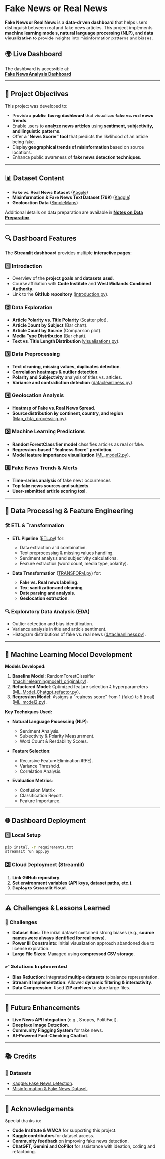 # Fake News or Real News

**Fake News or Real News** is a **data-driven dashboard** that helps users distinguish between real and fake news articles. This project implements **machine learning models, natural language processing (NLP), and data visualization** to provide insights into misinformation patterns and biases.

## 🌍 Live Dashboard

The dashboard is accessible at:  
**[Fake News Analysis Dashboard](https://YOUR_APP_NAME.herokuapp.com/)**  

---

## 📌 Project Objectives

This project was developed to:

- Provide a **public-facing dashboard** that visualizes **fake vs. real news trends**.
- Enable users to **analyze news articles** using **sentiment, subjectivity, and linguistic patterns**.
- Offer **a "News Scorer" tool** that predicts the likelihood of an article being fake.
- Display **geographical trends of misinformation** based on source locations.
- Enhance public awareness of **fake news detection techniques**.

---

## 📊 Dataset Content

- **Fake vs. Real News Dataset** ([Kaggle](https://www.kaggle.com/datasets/bhavikjikadara/fake-news-detection))
- **Misinformation & Fake News Text Dataset (79K)** ([Kaggle](https://www.kaggle.com/datasets/stevenpeutz/misinformation-fake-news-text-dataset-79k))
- **Geolocation Data** ([SimpleMaps](https://simplemaps.com/data/world-cities))

Additional details on data preparation are available in **[Notes on Data Preparation](notesondataprep.py)**.

---

## 🔍 Dashboard Features

The **Streamlit dashboard** provides multiple **interactive pages**:

### **1️⃣ Introduction**

- Overview of the **project goals** and **datasets used**.
- Course affiliation with **Code Institute** and **West Midlands Combined Authority**.
- Link to the **GitHub repository** ([introduction.py](introduction.py)).

### **2️⃣ Data Exploration**

- **Article Polarity vs. Title Polarity** (Scatter plot).
- **Article Count by Subject** (Bar chart).
- **Article Count by Source** (Comparison plot).
- **Media Type Distribution** (Bar chart).
- **Text vs. Title Length Distribution** ([visualisations.py](visualisations.py)).

### **3️⃣ Data Preprocessing**

- **Text cleaning, missing values, duplicates detection**.
- **Correlation heatmaps & outlier detection**.
- **Polarity and Subjectivity** analysis of titles vs. articles.
- **Variance and contradiction detection** ([datacleanliness.py](datacleanliness.py)).

### **4️⃣ Geolocation Analysis**

- **Heatmap of Fake vs. Real News Spread**.
- **Source distribution by continent, country, and region** ([Map_data_processing.py](Map_data_processing.py)).

### **5️⃣ Machine Learning Predictions**

- **RandomForestClassifier model** classifies articles as real or fake.
- **Regression-based "Realness Score" prediction**.
- **Model feature importance visualization** ([ML_model2.py](ML_model2.py)).

### **6️⃣ Fake News Trends & Alerts**

- **Time-series analysis** of fake news occurrences.
- **Top fake news sources and subjects**.
- **User-submitted article scoring tool**.

---

## 💑 Data Processing & Feature Engineering

### 🛠 **ETL & Transformation**

- **ETL Pipeline** ([ETL.py](ETL.py)) for:
  - Data extraction and combination.
  - Text preprocessing & missing values handling.
  - Sentiment analysis and subjectivity calculations.
  - Feature extraction (word count, media type, polarity).
  
- **Data Transformation** ([TRANSFORM.py](TRANSFORM.py)) for:
  - **Fake vs. Real news labeling**.
  - **Text sanitization and cleaning**.
  - **Date parsing and analysis**.
  - **Geolocation extraction**.

### 🔍 **Exploratory Data Analysis (EDA)**

- Outlier detection and bias identification.
- Variance analysis in title and article sentiment.
- Histogram distributions of fake vs. real news ([datacleanliness.py](datacleanliness.py)).

---

## 🤖 Machine Learning Model Development

**Models Developed:**

1. **Baseline Model**: RandomForestClassifier ([machinelearningmodel1_original.py](machinelearningmodel1_original.py)).
2. **Refactored Model**: Optimized feature selection & hyperparameters ([ML_Model_Chatgpt_refactor.py](ML_Model_Chatgpt_refactor.py)).
3. **Regression Model**: Assigns a "realness score" from 1 (fake) to 5 (real) ([ML_model2.py](ML_model2.py)).

**Key Techniques Used:**

- **Natural Language Processing (NLP)**:
  - Sentiment Analysis.
  - Subjectivity & Polarity Measurement.
  - Word Count & Readability Scores.
  
- **Feature Selection**:
  - Recursive Feature Elimination (RFE).
  - Variance Threshold.
  - Correlation Analysis.

- **Evaluation Metrics**:
  - Confusion Matrix.
  - Classification Report.
  - Feature Importance.

---

## 🌐 Dashboard Deployment

### **1️⃣ Local Setup**

```sh
pip install -r requirements.txt
streamlit run app.py
```

### **2️⃣ Cloud Deployment (Streamlit)**

1. **Link GitHub repository**.
2. **Set environment variables (API keys, dataset paths, etc.)**.
3. **Deploy to Streamlit Cloud**.

---

## ⚠️ Challenges & Lessons Learned

### 🚨 **Challenges**

- **Dataset Bias**: The initial dataset contained strong biases (e.g., **source names were always identified for real news**).
- **Power BI Constraints**: Initial visualization approach abandoned due to license expiration.
- **Large File Sizes**: Managed using **compressed CSV storage**.

### ✅ **Solutions Implemented**

- **Bias Reduction**: Integrated **multiple datasets** to balance representation.
- **Streamlit Implementation**: Allowed **dynamic filtering & interactivity**.
- **Data Compression**: Used **ZIP archives** to store large files.

---

## 📌 Future Enhancements

- **Live News API Integration** (e.g., Snopes, PolitiFact).
- **Deepfake Image Detection**.
- **Community Flagging System** for fake news.
- **AI-Powered Fact-Checking Chatbot**.

---

## 📚 Credits

### 💜 **Datasets**

- [Kaggle: Fake News Detection](https://www.kaggle.com/datasets/bhavikjikadara/fake-news-detection).
- [Misinformation & Fake News Dataset](https://www.kaggle.com/datasets/stevenpeutz/misinformation-fake-news-text-dataset-79k).

---

## 🙌 Acknowledgements

Special thanks to:

- **Code Institute & WMCA** for supporting this project.
- **Kaggle contributors** for dataset access.
- **Community feedback** on improving fake news detection.
- **ChatGPT, Gemini and CoPilot** for assistance with ideation, coding and refactoring.
